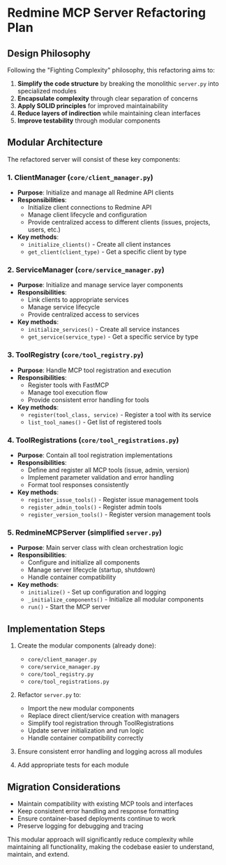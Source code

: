 # Redmine MCP Server Refactoring Plan

## Design Philosophy

Following the "Fighting Complexity" philosophy, this refactoring aims to:

1. **Simplify the code structure** by breaking the monolithic `server.py` into specialized modules
2. **Encapsulate complexity** through clear separation of concerns
3. **Apply SOLID principles** for improved maintainability
4. **Reduce layers of indirection** while maintaining clean interfaces
5. **Improve testability** through modular components

## Modular Architecture

The refactored server will consist of these key components:

### 1. ClientManager (`core/client_manager.py`)
- **Purpose**: Initialize and manage all Redmine API clients
- **Responsibilities**:
  - Initialize client connections to Redmine API
  - Manage client lifecycle and configuration
  - Provide centralized access to different clients (issues, projects, users, etc.)
- **Key methods**:
  - `initialize_clients()` - Create all client instances
  - `get_client(client_type)` - Get a specific client by type

### 2. ServiceManager (`core/service_manager.py`)
- **Purpose**: Initialize and manage service layer components
- **Responsibilities**:
  - Link clients to appropriate services
  - Manage service lifecycle
  - Provide centralized access to services
- **Key methods**:
  - `initialize_services()` - Create all service instances
  - `get_service(service_type)` - Get a specific service by type

### 3. ToolRegistry (`core/tool_registry.py`)
- **Purpose**: Handle MCP tool registration and execution
- **Responsibilities**:
  - Register tools with FastMCP
  - Manage tool execution flow
  - Provide consistent error handling for tools
- **Key methods**:
  - `register(tool_class, service)` - Register a tool with its service
  - `list_tool_names()` - Get list of registered tools

### 4. ToolRegistrations (`core/tool_registrations.py`)
- **Purpose**: Contain all tool registration implementations
- **Responsibilities**:
  - Define and register all MCP tools (issue, admin, version)
  - Implement parameter validation and error handling
  - Format tool responses consistently
- **Key methods**:
  - `register_issue_tools()` - Register issue management tools
  - `register_admin_tools()` - Register admin tools
  - `register_version_tools()` - Register version management tools

### 5. RedmineMCPServer (simplified `server.py`)
- **Purpose**: Main server class with clean orchestration logic
- **Responsibilities**:
  - Configure and initialize all components
  - Manage server lifecycle (startup, shutdown)
  - Handle container compatibility
- **Key methods**:
  - `initialize()` - Set up configuration and logging
  - `_initialize_components()` - Initialize all modular components
  - `run()` - Start the MCP server

## Implementation Steps

1. Create the modular components (already done):
   - `core/client_manager.py`
   - `core/service_manager.py`
   - `core/tool_registry.py`
   - `core/tool_registrations.py`

2. Refactor `server.py` to:
   - Import the new modular components
   - Replace direct client/service creation with managers
   - Simplify tool registration through ToolRegistrations
   - Update server initialization and run logic
   - Handle container compatibility correctly

3. Ensure consistent error handling and logging across all modules

4. Add appropriate tests for each module

## Migration Considerations

- Maintain compatibility with existing MCP tools and interfaces
- Keep consistent error handling and response formatting
- Ensure container-based deployments continue to work
- Preserve logging for debugging and tracing

This modular approach will significantly reduce complexity while maintaining all functionality, making the codebase easier to understand, maintain, and extend.
